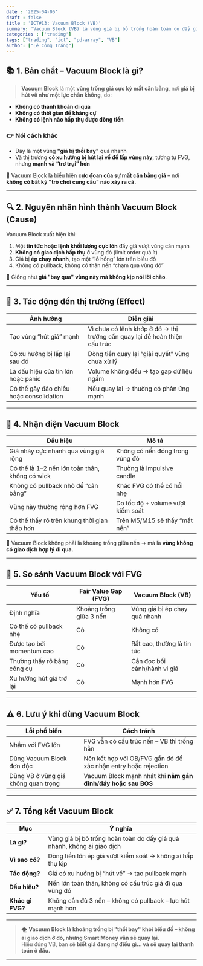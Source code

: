 ```yaml
---
date : '2025-04-06'
draft : false
title : 'ICT#13: Vacuum Block (VB)'
summary: 'Vacuum Block (VB) là vùng giá bị bỏ trống hoàn toàn do đẩy giá quá nhanh, không ai giao dịch, nhưng có xu hướng bị hút lại để hoàn thiện cấu trúc thị trường.'
categories : ['trading']
tags: ["trading", "ict", "pd-array", "VB"]
author: ["Lê Công Tráng"]
---
```


## 📚 **1. Bản chất – Vacuum Block là gì?**

> **Vacuum Block** là một **vùng trống giá cực kỳ mất cân bằng**, nơi **giá bị hút về như một lực chân không**, do:

- **Không có thanh khoản đi qua**
- **Không có thời gian để kháng cự**
- **Không có lệnh nào hấp thụ được dòng tiền**

### 👉 Nói cách khác

- Đây là một vùng **"giá bị thổi bay"** quá nhanh  
- Và thị trường **có xu hướng bị hút lại về để lấp vùng này**, tương tự FVG, nhưng **mạnh và “trơ trụi” hơn**

📌 Vacuum Block là biểu hiện **cực đoan của sự mất cân bằng giá** – nơi **không có bất kỳ "trò chơi cung cầu" nào xảy ra cả.**

---

## 🔍 **2. Nguyên nhân hình thành Vacuum Block (Cause)**

Vacuum Block xuất hiện khi:

1. Một **tin tức hoặc lệnh khối lượng cực lớn** đẩy giá vượt vùng cản mạnh  
2. **Không có giao dịch hấp thụ** ở vùng đó (limit order quá ít)  
3. Giá bị **ép chạy nhanh**, tạo một “lỗ hổng” lớn trên biểu đồ  
4. Không có pullback, không có thân nến “chạm qua vùng đó”

📌 Giống như **giá "bay qua" vùng này mà không kịp nói lời chào**.

---

## 🎯 **3. Tác động đến thị trường (Effect)**

| Ảnh hưởng | Diễn giải |
|----------|-----------|
| Tạo vùng “hút giá” mạnh | Vì chưa có lệnh khớp ở đó → thị trường cần quay lại để hoàn thiện cấu trúc |
| Có xu hướng bị lấp lại sau đó | Dòng tiền quay lại “giải quyết” vùng chưa xử lý |
| Là dấu hiệu của tin lớn hoặc panic | Volume không đều → tạo gap dữ liệu ngầm |
| Có thể gây đảo chiều hoặc consolidation | Nếu quay lại → thường có phản ứng mạnh

---

## 🧭 **4. Nhận diện Vacuum Block**

| Dấu hiệu | Mô tả |
|---------|------|
| Giá nhảy cực nhanh qua vùng giá rộng | Không có nến đóng trong vùng đó  
| Có thể là 1–2 nến lớn toàn thân, không có wick | Thường là impulsive candle  
| Không có pullback nhỏ để “cân bằng” | Khác FVG có thể có hồi nhẹ  
| Vùng này thường rộng hơn FVG | Do tốc độ + volume vượt kiểm soát  
| Có thể thấy rõ trên khung thời gian thấp hơn | Trên M5/M15 sẽ thấy “mất nến”

📌 Vacuum Block không phải là khoảng trống giữa nến → mà là **vùng không có giao dịch hợp lý đi qua.**

---

## 🧱 **5. So sánh Vacuum Block với FVG**

| Yếu tố | Fair Value Gap (FVG) | Vacuum Block (VB) |
|--------|-----------------------|-------------------|
| Định nghĩa | Khoảng trống giữa 3 nến | Vùng giá bị ép chạy quá nhanh |
| Có thể có pullback nhẹ | Có | Không có |
| Được tạo bởi momentum cao | Có | Rất cao, thường là tin tức |
| Thường thấy rõ bằng công cụ | Có | Cần đọc bối cảnh/hành vi giá |
| Xu hướng hút giá trở lại | Có | Mạnh hơn FVG |

---

## ⚠ **6. Lưu ý khi dùng Vacuum Block**

| Lỗi phổ biến | Cách tránh |
|-------------|------------|
| Nhầm với FVG lớn | FVG vẫn có cấu trúc nến – VB thì trống hẳn |
| Dùng Vacuum Block đơn độc | Nên kết hợp với OB/FVG gần đó để xác nhận entry hoặc rejection |
| Dùng VB ở vùng giá không quan trọng | Vacuum Block mạnh nhất khi **nằm gần đỉnh/đáy hoặc sau BOS** |

---

## ✅ **7. Tổng kết Vacuum Block**

| Mục | Ý nghĩa |
|-----|---------|
| **Là gì?** | Vùng giá bị bỏ trống hoàn toàn do đẩy giá quá nhanh, không ai giao dịch |
| **Vì sao có?** | Dòng tiền lớn ép giá vượt kiểm soát → không ai hấp thụ kịp |
| **Tác động?** | Giá có xu hướng bị “hút về” → tạo pullback mạnh |
| **Dấu hiệu?** | Nến lớn toàn thân, không có cấu trúc giá đi qua vùng đó |
| **Khác gì FVG?** | Không cần đủ 3 nến – không có pullback – lực hút mạnh hơn |

---

> 🌪 **Vacuum Block là khoảng trống bị "thổi bay" khỏi biểu đồ – không ai giao dịch ở đó, nhưng Smart Money vẫn sẽ quay lại.**  
Hiểu đúng VB, bạn sẽ **biết giá đang nợ điều gì… và sẽ quay lại thanh toán ở đâu.**

---
